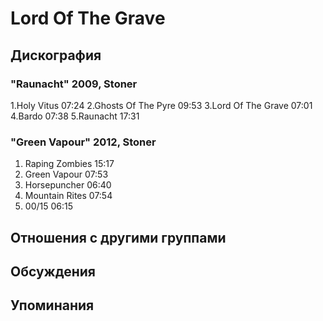 # Lord Of The Grave



## Дискография

### "Raunacht" 2009, Stoner

1.Holy Vitus 07:24
2.Ghosts Of The Pyre 09:53
3.Lord Of The Grave 07:01
4.Bardo 07:38
5.Raunacht 17:31

### "Green Vapour" 2012, Stoner

1. Raping Zombies 15:17
2. Green Vapour 07:53
3. Horsepuncher 06:40
4. Mountain Rites 07:54
5. 00/15 06:15


## Отношения с другими группами


## Обсуждения


## Упоминания

